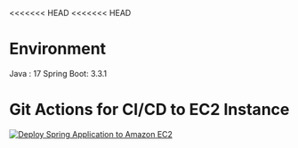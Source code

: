 <<<<<<< HEAD
<<<<<<< HEAD
# Environment 
Java : 17
Spring Boot: 3.3.1

# Git Actions for CI/CD to EC2 Instance
[![Deploy Spring Application to Amazon EC2](https://github.com/VVITNESS-ME/HourglassPlannerBack/actions/workflows/aws-ec2.yml/badge.svg)](https://github.com/VVITNESS-ME/HourglassPlannerBack/actions/workflows/aws-ec2.yml)

